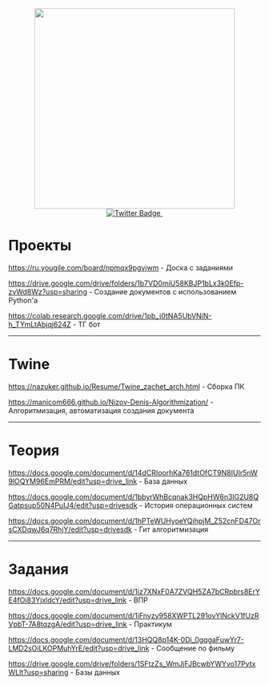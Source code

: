 <div id="header" align="center">
  <img src="https://i.giphy.com/media/v1.Y2lkPTc5MGI3NjExaTM2bHd1MDQ1Zm55eG90NGNhZWlha3dkMTJ5ZmZxdmxlejd2ZW9qeCZlcD12MV9pbnRlcm5hbF9naWZfYnlfaWQmY3Q9Zw/l3LZdeA8IiUJa/giphy.gif" width="400"/>
<div id="badges">
  <a href="https://x.com/tikerplay">
    <img src="https://img.shields.io/badge/Twitter-blue?style=for-the-badge&logo=twitter&logoColor=white" alt="Twitter Badge"/>
  </a>
  <img src="https://komarev.com/ghpvc/?username=Nazuker&style=flat-square&color=blue" alt=""/>
</div>
</div>

# Проекты
https://ru.yougile.com/board/npmqx9pgvjwm - Доска с заданиями

https://drive.google.com/drive/folders/1b7VD0miU58KBJP1bLx3k0Efp-zvWd8Wz?usp=sharing - Создание документов с использованием Python'а

https://colab.research.google.com/drive/1pb_j0tNA5UbVNiN-h_TYmLtAbjqj624Z - ТГ бот
____
# Twine
https://nazuker.github.io/Resume/Twine_zachet_arch.html - Сборка ПК

https://manicom666.github.io/Nizov-Denis-Algorithmization/ - Алгоритмизация, автоматизация создания документа
____
# Теория
https://docs.google.com/document/d/14dCRIoorhKa761dtOfCT9N8IUIr5nW9lOQYM96EmPRM/edit?usp=drive_link - База данных

https://docs.google.com/document/d/1bbyrWhBcqnak3HQpHW6n3lG2U8QGatpsup50N4PuIJ4/edit?usp=drivesdk - История операционных систем

https://docs.google.com/document/d/1hPTeWUHyoeYQihpjM_Z52cnFD47OrsCXDqwJ6q7RhjY/edit?usp=drivesdk - Гит алгоритмизация
____
# Задания
https://docs.google.com/document/d/1iz7XNxF0A7ZVQH5ZA7bCRpbrs8ErYE4fOi83YjxldcY/edit?usp=drive_link - ВПР

https://docs.google.com/document/d/1iFnyzy958XWPTL291ovYlNckV1fUzRVpbT-7A8tqzgA/edit?usp=drive_link - Практикум

https://docs.google.com/document/d/13HQQ8p14K-0Di_0gqgaFuwYr7-LMD2sOiLKOPMuhYrE/edit?usp=drive_link - Сообщение по фильму

https://drive.google.com/drive/folders/1SFtzZs_WmJjFJBcwbYWYvo17PytxWLlt?usp=sharing - Базы данных

